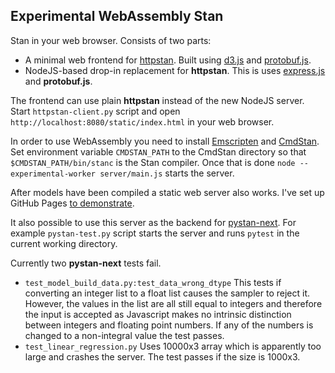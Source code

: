 ## Experimental WebAssembly Stan

Stan in your web browser. Consists of two parts:
- A minimal web frontend for [httpstan](https://github.com/stan-dev/httpstan). Built using [d3.js](https://d3js.org/) and [protobuf.js](https://github.com/protobufjs/protobuf.js).
- NodeJS-based drop-in replacement for **httpstan**. This is uses [express.js](http://expressjs.com/) and **protobuf.js**.

The frontend can use plain **httpstan** instead of the new NodeJS server. Start `httpstan-client.py` script and open `http://localhost:8080/static/index.html` in your web browser.

In order to use WebAssembly you need to install [Emscripten](https://emscripten.org/) and [CmdStan](https://github.com/stan-dev/cmdstan).
Set environment variable `CMDSTAN_PATH` to the CmdStan directory so that `$CMDSTAN_PATH/bin/stanc` is the Stan compiler.
Once that is done `node --experimental-worker server/main.js` starts the server.

After models have been compiled a static web server also works. I've set up GitHub Pages [to demonstrate](https://nhuurre.github.io/wasm-stan-experiment/client/index.html).

It also possible to use this server as the backend for [pystan-next](https://github.com/stan-dev/pystan-next). For example `pystan-test.py` script starts the server and runs `pytest` in the current working directory.

Currently two **pystan-next** tests fail.
- `test_model_build_data.py:test_data_wrong_dtype` This tests if converting an integer list to a float list causes the sampler to reject it. However, the values in the list are all still equal to integers and therefore the input is accepted as Javascript makes no intrinsic distinction between integers and floating point numbers. If any of the numbers is changed to a non-integral value the test passes.
- `test_linear_regression.py` Uses 10000x3 array which is apparently too large and crashes the server. The test passes if the size is 1000x3.


